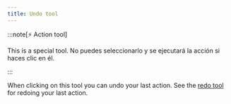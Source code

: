 ```yaml
---
title: Undo tool
---
```


:::note[⚡ Action tool]

This is a special tool.
No puedes seleccionarlo y se ejecutará la acción si haces clic en él.

:::

When clicking on this tool you can undo your last action.
See the [redo tool](../redo) for redoing your last action.
